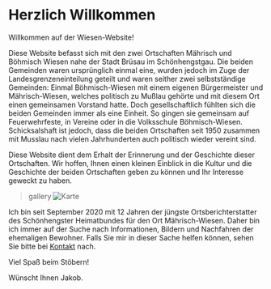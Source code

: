# Herzlich Willkommen

Willkommen auf der Wiesen-Website!

Diese Website befasst sich mit den zwei Ortschaften Mährisch und Böhmisch Wiesen nahe der Stadt Brüsau im Schönhengstgau. Die beiden Gemeinden waren ursprünglich einmal eine, wurden jedoch im Zuge der Landesgrenzeneinteilung geteilt und waren seither zwei selbstständige Gemeinden: Einmal Böhmisch-Wiesen mit einem eigenen Bürgermeister und Mährisch-Wiesen, welches politisch zu Mußlau gehörte und mit diesem Ort einen gemeinsamen Vorstand hatte. Doch gesellschaftlich fühlten sich die beiden Gemeinden immer als eine Einheit. So gingen sie gemeinsam auf Feuerwehrfeste, in Vereine oder in die Volksschule Böhmisch-Wiesen. Schicksalshaft ist jedoch, dass die beiden Ortschaften seit 1950 zusammen mit Musslau nach vielen Jahrhunderten auch politisch wieder vereint sind.

Diese Website dient dem Erhalt der Erinnerung und der Geschichte dieser Ortschaften. Wir hoffen, Ihnen einen kleinen Einblick in die Kultur und die Geschichte der beiden Ortschaften geben zu können und Ihr Interesse geweckt zu haben.

> gallery
![Karte](/pic/muellerische-karte-1700.png "Brisau auf dieser Karte")

Ich bin seit September 2020 mit <span id="age">12</span> Jahren der jüngste Ortsberichterstatter des Schönhengster Heimatbundes für den Ort Mährisch-Wiesen. Daher bin ich immer auf der Suche nach Informationen, Bildern und Nachfahren der ehemaligen Bewohner. Falls Sie mir in dieser Sache helfen können, sehen Sie bitte bei [Kontakt](/oth/kontakt) nach.

Viel Spaß beim Stöbern!

Wünscht Ihnen Jakob.

<script>
    let birth = new Date(2008, 4, 2);
    let today = new Date();

    let years = today.getFullYear() - birth.getFullYear();
    if (today.getMonth() < birth.getMonth()) {
        years--;
    } else if (today.getMonth() === birth.getMonth()) {
        if (today.getDay() < birth.getDay()) {
            years--;
        }
    }

    let span = document.getElementById("age");
    span.innerText = "" + years;
</script>